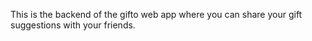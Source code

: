 This is the backend of the gifto web app where you can share your gift suggestions with your friends.